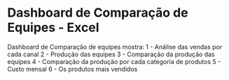 # Dashboard de Comparação de Equipes - Excel

Dashboard de Comparação de equipes mostra:
1 - Análise das vendas por cada canal
2 - Produção das equipes
3 - Comparação da produção das equipes
4 - Comparação da produção por cada categoria de produtos
5 - Custo mensal
6 - Os produtos mais vendidos
